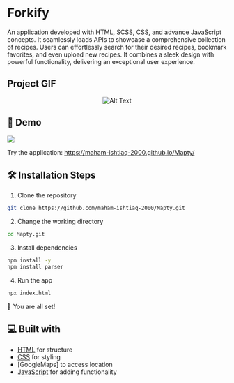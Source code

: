 # Forkify

An application developed with HTML, SCSS, CSS, and advance JavaScript concepts. It seamlessly loads APIs to showcase a comprehensive collection of recipes. Users can effortlessly search for their desired recipes, bookmark favorites, and even upload new recipes. It combines a sleek design with powerful functionality, delivering an exceptional user experience.

## Project GIF

<div class="gif-container" style="display: flex; justify-content: center; margin-left: auto; margin-right: auto;">
    <img src="./MaptyGIF.gif" alt="Alt Text">
</div>

## 🚀 Demo

<a href="https://rahuldkjain.github.io/gh-profile-readme-generator" target="blank">
<img src="https://img.shields.io/website?url=https%3A%2F%2Frahuldkjain.github.io%2Fgh-profile-readme-generator&logo=github&style=flat-square" />
</a>

Try the application: https://maham-ishtiaq-2000.github.io/Mapty/


## 🛠️ Installation Steps

1. Clone the repository

```bash
git clone https://github.com/maham-ishtiaq-2000/Mapty.git
```

2. Change the working directory

```bash
cd Mapty.git
```

3. Install dependencies

```bash
npm install -y
npm install parser
```

4. Run the app

```bash
npx index.html
```

🌟 You are all set!

## 💻 Built with

- [HTML](https://www.gatsbyjs.com/) for structure
- [CSS](https://tailwindcss.com/) for styling
- [GoogleMaps] to access location
- [JavaScript](https://greensock.com/gsap/) for adding functionality
